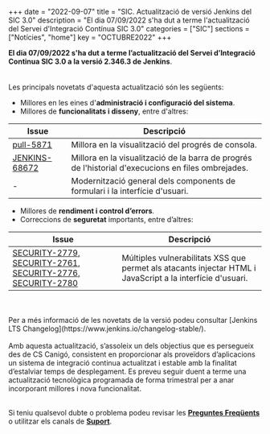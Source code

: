 +++
date        = "2022-09-07"
title       = "SIC. Actualització de versió Jenkins del SIC 3.0"
description = "El dia 07/09/2022 s'ha dut a terme l'actualització del Servei d'Integració Contínua SIC 3.0"
categories  = ["SIC"]
sections    = ["Notícies", "home"]
key         = "OCTUBRE2022"
+++

**El dia 07/09/2022 s'ha dut a terme l’actualització del Servei d’Integració Continua SIC 3.0 a la versió 2.346.3 de Jenkins**.
<br>
<br>
<br>
Les principals novetats d'aquesta actualització són les següents:

* Millores en les eines d'**administració i configuració del sistema**.
* Millores de **funcionalitats i disseny**, entre d'altres:

|Issue|Descripció|
|-----------|----------|
|[pull-5871](https://github.com/jenkinsci/jenkins/pull/5871)|Millora en la visualització del progrés de consola.|
|[JENKINS-68672](https://issues.jenkins.io/browse/JENKINS-68672)|Millora en la visualització de la barra de progrés de l'historial d'execucions en files ombrejades.|
|-|Modernització general dels components de formulari i la interfície d'usuari.|

* Millores de **rendiment i control d’errors**.
* Correccions de **seguretat** importants, entre d’altres:

|Issue|Descripció|
|-----------|----------|
|[SECURITY-2779, SECURITY-2761, SECURITY-2776, SECURITY-2780](https://www.jenkins.io/security/advisory/2022-06-22/)|Múltiples vulnerabilitats XSS que permet als atacants injectar HTML i JavaScript a la interfície d'usuari.|

<br>
<br>
Per a més informació de les novetats de la versió podeu consultar [Jenkins LTS Changelog](https://www.jenkins.io/changelog-stable/).
<br>
<br>
Amb aquesta actualització, s’assoleix un dels objectius que es persegueix des de CS Canigó, consistent en proporcionar als
proveïdors d’aplicacions un sistema de integració continua actualitzat i estable amb la finalitat d’estalviar temps de desplegament.
Es preveu seguir duent a terme una actualització tecnològica programada de forma trimestral per a anar incorporant
millores i nova funcionalitat.
<br>
<br>

Si teniu qualsevol dubte o problema podeu revisar les [**Preguntes Freqüents**](/sic/faq) o utilitzar els canals de [**Suport**](/sic/suport).